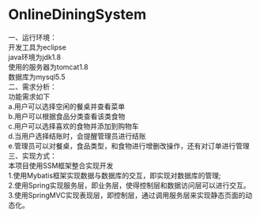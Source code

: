 # OnlineDiningSystem
一、运行环境：  
开发工具为eclipse  
java环境为jdk1.8  
使用的服务器为tomcat1.8  
数据库为mysql5.5  
二、需求分析：  
功能需求如下  
a.用户可以选择空闲的餐桌并查看菜单  
b.用户可以根据食品分类查看该类食物  
c.用户可以选择喜欢的食物并添加到购物车  
d.当用户选择结账时，会提醒管理员进行结账  
e.管理员可以对餐桌，食品类型，和食物进行增删改操作，还有对订单进行管理  
三、实现方式：  
本项目使用SSM框架整合实现开发  
1.使用Mybatis框架实现数据与数据库的交互，即实现对数据库的管理;  
2.使用Spring实现服务层，即业务层，使得控制层和数据访问层可以进行交互。  
3.使用SpringMVC实现表现层，即控制层，通过调用服务层来实现静态页面的动态化。
